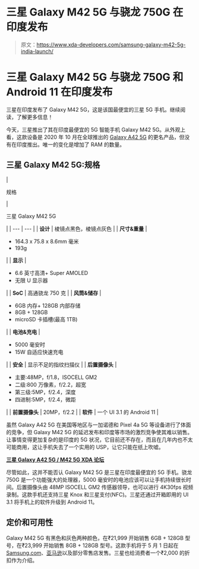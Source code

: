 # 三星 Galaxy M42 5G 与骁龙 750G 在印度发布

> 原文：<https://www.xda-developers.com/samsung-galaxy-m42-5g-india-launch/>

# 三星 Galaxy M42 5G 与骁龙 750G 和 Android 11 在印度发布

三星在印度发布了 Galaxy M42 5G，这是该国最便宜的三星 5G 手机。继续阅读，了解更多信息！

今天，三星推出了其在印度最便宜的 5G 智能手机 Galaxy M42 5G。从外观上看，这款设备是 2020 年 10 月在全球推出的 [Galaxy A42 5G](https://www.xda-developers.com/samsung-galaxy-a42-budget-5g-smartphone/) 的更名产品，但没有在印度推出。唯一的变化是增加了 RAM 的数量。

## 三星 Galaxy M42 5G:规格

| 

规格

 | 

三星 Galaxy M42 5G

 |
| --- | --- |
| **设计** | 棱镜点黑色，棱镜点灰色 |
| **尺寸&重量** | 

*   164.3 x 75.8 x 8.6mm 毫米
*   193g

 |
| **显示** | 

*   6.6 英寸高清+ Super AMOLED
*   无限 U 显示器

 |
| **SoC** | 高通骁龙 750 克 |
| **风筒&储存** | 

*   6GB 内存+ 128GB 内部存储
*   8GB + 128GB
*   microSD 卡插槽(最高 1TB)

 |
| **电池&充电** | 

*   5000 毫安时
*   15W 自适应快速充电

 |
| **安全** | 显示不足的指纹扫描仪 |
| **后置摄像头** | 

*   主要:48MP，f/1.8，ISOCELL GM2
*   二级:800 万像素，f/2.2，超宽
*   第三级:5MP，f/2.4，深度
*   四进制:5MP，f/2.4，微距

 |
| **前置摄像头** | 20MP，f/2.2 |
| **软件** | 一个 UI 3.1 的 Android 11 |

虽然 Galaxy A42 5G 在美国等地区与一加诺德和 Pixel 4a 5G 等设备进行了体面的竞争，但 Galaxy M42 5G 的延迟发布和印度等市场的激烈竞争使其难以销售。让事情变得更加复杂的是印度的 5G 状况，它目前还不存在，而且在几年内也不太可能商用，这让手机失去了一个实用的 USP，让它只能在纸上吹嘘。

**[三星 Galaxy A42 5G / M42 5G XDA 论坛](https://forum.xda-developers.com/galaxy-a42-5g)**

尽管如此，这并不能否认 Galaxy M42 5G 是三星在印度最便宜的 5G 手机。骁龙 750G 是一个功能强大的处理器，5000 毫安时的电池应该可以让手机持续很长时间。后置摄像头由 48MP ISOCELL GM2 传感器领导，也可以进行 4K30fps 视频录制。这款手机还支持三星 Knox 和三星支付(NFC)。三星还通过开箱即用的 UI 3.1 将手机上的软件升级到 Android 11。

## 定价和可用性

Galaxy M42 5G 有黑色和灰色两种颜色，在₹21,999 开始销售 6GB + 128GB 型号，在₹23,999 开始销售 8GB + 128GB 型号。这款手机将于 5 月 1 日起在[Samsung.com](https://shop-links.co/1739040862359155451?u1=96ed62d1-46e7-4f6e-950f-b730850c615b)、[亚马逊](https://www.amazon.in/b?tag=xdaportalin-21)以及部分零售店发售。三星也给消费者一个₹2,000 的折扣作为介绍。